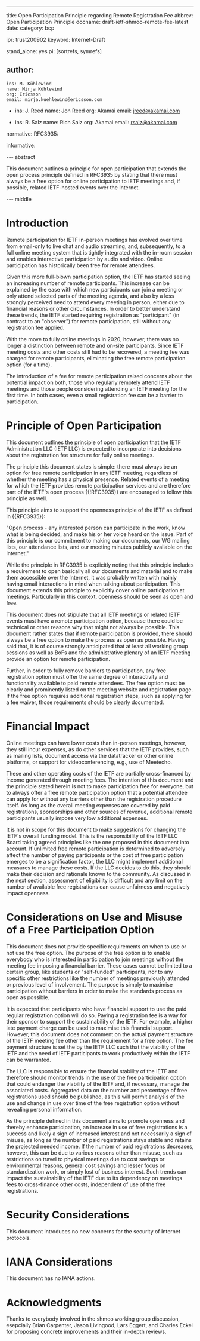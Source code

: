 ---
title: Open Participation Principle regarding Remote Registration Fee
abbrev: Open Participation Principle
docname: draft-ietf-shmoo-remote-fee-latest
date:
category: bcp

ipr: trust200902
keyword: Internet-Draft

stand_alone: yes
pi: [sortrefs, symrefs]

author:
  -
    ins: M. Kühlewind
    name: Mirja Kühlewind
    org: Ericsson
    email: mirja.kuehlewind@ericsson.com
    
  -
    ins: J. Reed
    name: Jon Reed
    org: Akamai
    email: jreed@akamai.com
    
  -
    ins: R. Salz
    name: Rich Salz
    org: Akamai
    email: rsalz@akamai.com


normative:
  RFC3935:


informative:



--- abstract

This document outlines a principle for open participation that extends the open process
principle defined in RFC3935 by stating that there must always be a free option for online
participation to IETF meetings and, if possible, related IETF-hosted events over the Internet.

--- middle

# Introduction

Remote participation for IETF in-person meetings has evolved over time from email-only
to live chat and audio streaming, and, subsequently, to a full online meeting system that is tightly integrated
with the in-room session and enables interactive participation by audio and video.
Online participation has historically been free for remote attendees.

Given this more full-blown participation option, the IETF has started seeing an increasing number
of remote participants. This increase can be explained by the ease with which
new participants can join a meeting or only attend selected parts of the meeting agenda, and also by 
a less strongly perceived need to attend every meeting in person, either due to financial
reasons or other circumstances. In order to better understand
these trends, the IETF started requiring registration as "participant" (in contrast to 
an "observer") for remote participation, still without any registration fee applied.

With the move to fully online meetings in 2020, however, there was no longer a distinction
between remote and on-site participants. Since IETF meeting costs and
other costs still had to be recovered, a meeting fee was charged for
remote participants, eliminating the free remote participation
option (for a time).

The introduction of a fee for remote participation raised concerns about the potential impact on both, those who
regularly remotely attend IETF meetings and those people considering 
attending an IETF meeting for the first time. In both cases, even a small
registration fee can be a barrier to participation.

# Principle of Open Participation

This document outlines the principle of open participation that the IETF Administration LLC (IETF LLC)
is expected to incorporate into decisions about the registration fee structure for fully online meetings.

The principle this document states is simple: there must always be an option for free
remote participation in any IETF meeting, regardless of whether the meeting has a physical presence.
Related events of a meeting for which the IETF provides remote participation services
and are therefore part of the IETF's open process {{!RFC3935}} are encouraged to follow this principle as well.

This principle aims to support the openness principle of the IETF as defined in {{RFC3935}}:

"Open process - any interested person can participate in the work,
   know what is being decided, and make his or her voice heard on the
   issue.  Part of this principle is our commitment to making our
   documents, our WG mailing lists, our attendance lists, and our
   meeting minutes publicly available on the Internet."
   
While the principle in RFC3935 is explicitly noting that this principle includes a requirement to open 
basically all our documents and material and to make them accessible over the Internet, it was
probably written with mainly having email interactions in mind when talking about participation.
This document extends this principle to explicitly cover online
participation at meetings. Particularly in this context, openness should be seen as open and free. 

This document does not stipulate that all IETF meetings or related IETF events must have a remote participation option,
because there could be technical or other reasons why that might not always be possible.
This document rather states that if remote participation is provided,
there should always be a free option to make the process as open as possible. Having said that,
it is of course strongly anticipated that at least all working group sessions as well as BoFs
and the administrative plenary of an IETF meeting provide an option for remote participation.

Further, in order to fully remove barriers to participation, any free
registration option must offer the same degree of interactivity and
functionality available to paid remote attendees.  The free option
must be clearly and prominently listed on the meeting website and
registration page.  If the free option requires additional
registration steps, such as applying for a fee waiver, those
requirements should be clearly documented.

# Financial Impact

Online meetings can have lower costs than in-person meetings, however, they
still incur expenses, as do other services that the IETF provides,
such as mailing lists, document access via the datatracker or other
online platforms, or support for videoconferencing, e.g., use of Meetecho.

These and other operating costs of the IETF are partially cross-financed by income generated through
meeting fees. The intention of this document and the principle stated herein is not to make participation
free for everyone, but to always offer a free remote participation option that a potential
attendee can apply for without any barriers other than
the registration procedure itself.
As long as the overall meeting expenses are covered by paid registrations, sponsorships and other sources of revenue,
additional remote participants usually impose very low additional expenses.

It is not in scope for this document to make suggestions for changing
the IETF's overall funding model. This is the responsibility of the IETF LLC Board taking agreed principles
like the one proposed in this document into account.
If unlimited free remote participation is determined to adversely affect the number of paying participants
or the cost of free participation emerges to be a signification factor,
the LLC might implement additional measures to manage these costs.
If the LLC decides to do this, they should make their decision and rationale known to the community.
As discussed in the next section, assessment of eligibility is difficult and any limit
on the number of available free registrations can cause unfairness and
negatively impact openness.


# Considerations on Use and Misuse of a Free Participation Option

This document does not provide specific requirements on when to use or not use the free option. The purpose of
the free option is to enable everybody who is interested in participation to join meetings without the meeting
fee imposing a financial barrier. These cases cannot be limited to a certain group, like students or "self-funded"
participants, nor to any specific other restrictions like the number of meetings previously attended or previous level of involvement.
The purpose is simply to maximise participation without barriers in order to make the standards process as open as possible.

It is expected that participants who have financial support to use the paid regular registration option 
will do so. Paying a registration fee is a way for their sponsor to support the sustainability of the IETF. 
For example, a higher late payment charge can be used to maximise this financial support. 
However, this document does not comment on the actual payment structure 
of the IETF meeting fee other than the requirement for a free option. The fee payment structure is set the by the IETF LLC such that
the viability of the IETF and the need of IETF participants to work productively within the IETF can be warranted.

The LLC is responsible to ensure the financial stability of the IETF and therefore should monitor
trends in the use of the free participation option that could endanger the viability of the IETF and, if necessary, manage the associated costs.
Aggregated data on the number and percentage of free registrations used should be published,
as this will permit analysis of the use and change in use over time of the free registration option without
revealing personal information.

As the principle defined in this document aims to promote openness and thereby enhance participation,
an increase in use of free registrations is a success and likely a sign of increased interest and not necessarily a
sign of misuse, as long as the number of paid registrations stays stable and retains
the projected needed income. If the number of paid registrations decreases, however,
this can be due to various reasons other than misuse,
such as restrictions on travel to physical meetings due to cost savings or environmental reasons, general cost
savings and lesser focus on standardization work, or simply lost of business interest. Such trends
can impact the sustainability of the IETF due to its
dependency on meetings fees to cross-finance other costs, independent of use of the free registrations.

# Security Considerations

This document introduces no new concerns for the security of Internet
protocols.

# IANA Considerations

This document has no IANA actions.

# Acknowledgments

Thanks to everybody involved in the shmoo working group discussion,
esepcially Brian Carpenter, Jason Livingood, Lars Eggert, and Charles Eckel for
proposing concrete improvements and their in-depth reviews.
